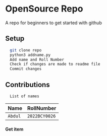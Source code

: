 
# OpenSource Repo

A repo for beginners to get started with github


## Setup


```bash
  git clone repo
  python3 addname.py
  Add name and Roll Number
  Check if changes are made to readme file
  Commit changes 
```


    
## Contributions



```http
  List of names
```

| Name      | RollNumber|    
| :-------- | :-------  |
| `Abdul` | `2022BCY0026`  |

#### Get item

